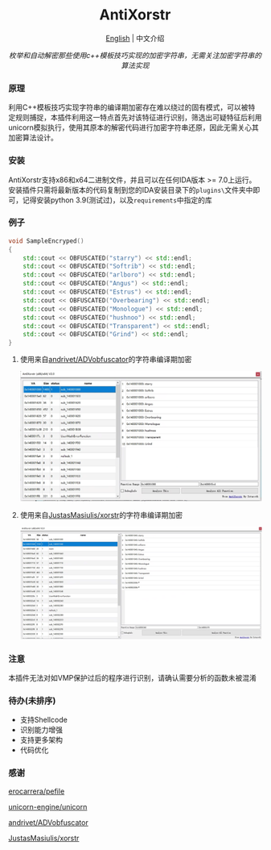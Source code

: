 <h1 align="center">
<span>AntiXorstr</span>
</h1>
<p align="center">
    <a href="./README.md">English</a> | 中文介绍
</p>
<p align="center">
    <em>枚举和自动解密那些使用c++模板技巧实现的加密字符串，无需关注加密字符串的算法实现</em>
</p>

### 原理

利用C++模板技巧实现字符串的编译期加密存在难以绕过的固有模式，可以被特定规则捕捉，本插件利用这一特点首先对该特征进行识别，筛选出可疑特征后利用unicorn模拟执行，使用其原本的解密代码进行加密字符串还原，因此无需关心其加密算法设计。

### 安装

AntiXorstr支持x86和x64二进制文件，并且可以在任何IDA版本 >= 7.0上运行。安装插件只需将最新版本的代码复制到您的IDA安装目录下的`plugins\`文件夹中即可，记得安装python 3.9(测试过)，以及`requirements`中指定的库

### 例子

```c++
void SampleEncryped()
{
    std::cout << OBFUSCATED("starry") << std::endl;
    std::cout << OBFUSCATED("Softrib") << std::endl;
    std::cout << OBFUSCATED("arlboro") << std::endl;
    std::cout << OBFUSCATED("Angus") << std::endl;
    std::cout << OBFUSCATED("Estrus") << std::endl;
    std::cout << OBFUSCATED("Overbearing") << std::endl;
    std::cout << OBFUSCATED("Monologue") << std::endl;
    std::cout << OBFUSCATED("hushnoo") << std::endl;
    std::cout << OBFUSCATED("Transparent") << std::endl;
    std::cout << OBFUSCATED("Grind") << std::endl;
}
```

1. 使用来自[andrivet/ADVobfuscator](https://github.com/andrivet/ADVobfuscator)的字符串编译期加密

   ![](ADVobfuscator.png)

2. 使用来自[JustasMasiulis/xorstr](https://github.com/JustasMasiulis/xorstr)的字符串编译期加密

   ![](xorstr.png)

### 注意

本插件无法对如VMP保护过后的程序进行识别，请确认需要分析的函数未被混淆

### 待办(未排序)

- 支持Shellcode
- 识别能力增强
- 支持更多架构
- 代码优化

### 感谢

[erocarrera/pefile](https://github.com/erocarrera/pefile)

[unicorn-engine/unicorn](https://github.com/unicorn-engine/unicorn)

[andrivet/ADVobfuscator](https://github.com/andrivet/ADVobfuscator)

[JustasMasiulis/xorstr](https://github.com/JustasMasiulis/xorstr)
